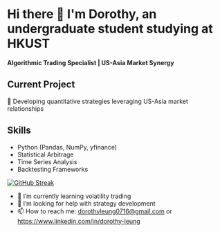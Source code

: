 # Hi there 👋 I'm Dorothy, an undergraduate student studying at HKUST
**Algorithmic Trading Specialist | US-Asia Market Synergy**

## Current Project
🔭 Developing quantitative strategies leveraging US-Asia market relationships

## Skills
- Python (Pandas, NumPy, yfinance)
- Statistical Arbitrage
- Time Series Analysis
- Backtesting Frameworks

[![GitHub Streak](https://streak-stats.demolab.com?user=DorothyL0716)](https://git.io/streak-stats)

- 🌱 I’m currently learning volatility trading
- 🤔 I’m looking for help with strategy development
- 📫 How to reach me: dorothyleung0716@gmail.com or https://www.linkedin.com/in/dorothy-leung
